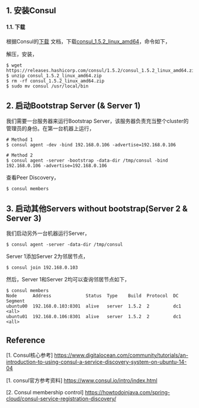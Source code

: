 

## 1. 安装Consul

#### 1.1. 下载

根据Consul的[下载](https://www.consul.io/downloads.html) 文档，下载[consul_1.5.2_linux_amd64](https://releases.hashicorp.com/consul/1.5.2/consul_1.5.2_linux_amd64.zip)，命令如下，

解压，安装，

```shell
$ wget https://releases.hashicorp.com/consul/1.5.2/consul_1.5.2_linux_amd64.zip
$ unzip consul_1.5.2_linux_amd64.zip
$ rm -rf consul_1.5.2_linux_amd64.zip
$ sudo mv consul /usr/local/bin
```



## 2. 启动Bootstrap Server (& Server 1)

我们需要一台服务器来运行Bootstrap Server，该服务器负责充当整个cluster的管理员的身份。在第一台机器上运行，

```shell
# Method 1
$ consul agent -dev -bind 192.168.0.106 -advertise=192.168.0.106

# Method 2
$ consul agent -server -bootstrap -data-dir /tmp/consul -bind 192.168.0.106 -advertise=192.168.0.106
```

查看Peer Discovery，

```shell
$ consul members
```




## 3. 启动其他Servers without bootstrap(Server 2 & Server 3)

我们启动另外一台机器运行Server，

```shell
$ consul agent -server -data-dir /tmp/consul
```


Server 1添加Server 2为邻居节点，

```shell
$ consul join 192.168.0.103
```


然后，Server 1和Server 2均可以查询邻居节点如下，

```shell
$ consul members
Node      Address             Status  Type    Build  Protocol  DC   Segment
ubuntu00  192.168.0.103:8301  alive   server  1.5.2  2         dc1  <all>
ubuntu01  192.168.0.106:8301  alive   server  1.5.2  2         dc1  <all>
```
















## Reference

[1. Consul核心参考] https://www.digitalocean.com/community/tutorials/an-introduction-to-using-consul-a-service-discovery-system-on-ubuntu-14-04



[1. consul官方参考资料] https://www.consul.io/intro/index.html


[2. Consul membership control] https://howtodoinjava.com/spring-cloud/consul-service-registration-discovery/